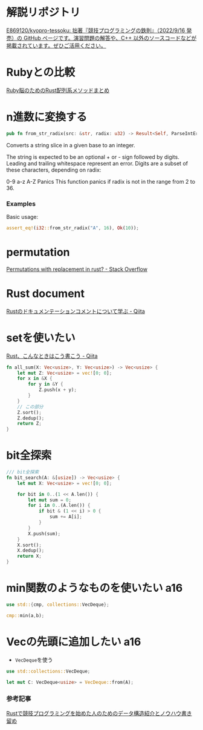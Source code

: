 # 解説リポジトリ
[E869120/kyopro-tessoku: 拙著『競技プログラミングの鉄則』（2022/9/16 発売）の GitHub ページです。演習問題の解答や、C++ 以外のソースコードなどが掲載されています。ぜひご活用ください。](https://github.com/E869120/kyopro-tessoku)

# Rubyとの比較
[Ruby脳のためのRust配列系メソッドまとめ](https://zenn.dev/megeton/articles/fb6266bcb6aa1b)

# n進数に変換する

```rust
pub fn from_str_radix(src: &str, radix: u32) -> Result<Self, ParseIntError>
```
Converts a string slice in a given base to an integer.

The string is expected to be an optional + or - sign followed by digits. Leading and trailing whitespace represent an error. Digits are a subset of these characters, depending on radix:

0-9
a-z
A-Z
Panics
This function panics if radix is not in the range from 2 to 36.

### Examples
Basic usage:

```rust
assert_eq!(i32::from_str_radix("A", 16), Ok(10));
```

# permutation
[Permutations with replacement in rust? - Stack Overflow](https://stackoverflow.com/questions/71420176/permutations-with-replacement-in-rust)

# Rust document
[Rustのドキュメンテーションコメントについて学ぶ - Qiita](https://qiita.com/simonritchie/items/87d3743e138763ff3e85)

# setを使いたい
[Rust、こんなときはこう書こう - Qiita](https://qiita.com/yasuo-ozu/items/e2e5a960d5b78cda02ef#%E9%87%8D%E8%A4%87%E3%82%92%E5%8F%96%E3%82%8A%E9%99%A4%E3%81%8F)

```rust
fn all_sum(X: Vec<usize>, Y: Vec<usize>) -> Vec<usize> {
    let mut Z: Vec<usize> = vec![0; 0];
    for x in &X {
        for y in &Y {
            Z.push(x + y);
        }
    }
	// この部分
    Z.sort();
    Z.dedup();
    return Z;
}
```

# bit全探索
```rust
/// bit全探索
fn bit_search(A: &[usize]) -> Vec<usize> {
    let mut X: Vec<usize> = vec![0; 0];

    for bit in 0..(1 << A.len()) {
        let mut sum = 0;
        for i in 0..(A.len()) {
            if bit & (1 << i) > 0 {
                sum += A[i];
            }
        }
        X.push(sum);
    }
    X.sort();
    X.dedup();
    return X;
}
```

# min関数のようなものを使いたい a16
```rust
use std::{cmp, collections::VecDeque};

cmp::min(a,b);
```

# Vecの先頭に追加したい a16
- `VecDeque`を使う
```rust
use std::collections::VecDeque;

let mut C: VecDeque<usize> = VecDeque::from(A);
```
### 参考記事
[Rustで競技プログラミングを始めた人のためのデータ構造紹介とノウハウ書き留め](https://zenn.dev/tai_calg/articles/ecbd269503dd61#%E4%BA%8C%E5%88%86%E6%8E%A2%E7%B4%A2%EF%BC%9B%E3%82%88%E3%81%8F%E4%BD%BF%E3%81%86%E3%81%AE%E3%81%AFbtreeset)
